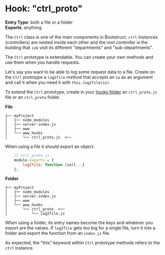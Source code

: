 Hook: "ctrl_proto"
==================
**Entry Type**: both a file or a folder  
**Exports**: anything

The `Ctrl` class is one of the main components in Bootstruct. `ctrl` instances (controllers) are nested inside each other and the root controller is the building that `io`s visit its different "departments" and "sub-departments".

The `Ctrl` prototype is extendable. You can create your own methods and use them when you handle requests.

Let's say you want to be able to log some request data to a file. Create on the `Ctrl` prototype a `log2file` method that accepts an `io` as an argument and call it when you need it with `this.log2file(io)`.

To extend the `Ctrl` prototype, create in your [hooks folder](#hooks) an `ctrl_proto.js` file or an `ctrl_proto` folder.

**File**  
```
├── myProject
│   ├── node_modules
│   ├── server-index.js
│   ├── www
│   └── www_hooks
│       └── ctrl_proto.js  <──
```
When using a file it should export an object:
```js
	// ctrl_proto.js
	module.exports = {
		log2file: function (io){...}
	};
```

**Folder**  
```
├── myProject
│   ├── node_modules
│   ├── server-index.js
│   ├── www
│   └── www_hooks
│       └── ctrl_proto  <──
│           └── log2file.js
```
When using a folder, its entry names become the keys and whatever you export are the values. If `log2file` gets too big for a single file, turn it into a folder and export the function from an `index.js` file.

As expected, the "this" keyword within `Ctrl` prototype methods refers to the `ctrl` instance.
